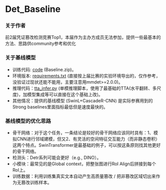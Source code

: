 # Det_Baseline
### 关于作者
前2届凭证篡改检测竞赛Top1，本届作为主办方成员无法参加，提供一些最基本的方法、思路供community参考和优化
### 关于基线模型
* 训练代码: [code](https://tianchi.aliyun.com/competition/entrance/532267/information) (Baseline.zip)。
* 环境版本: [requirements.txt](https://github.com/qcf-568/Det_Baseline/blob/main/requirements.txt) (直接按上届比赛的实验环境导出的，仅作参考，没验证过现状还能不能用，主要注意用mmdet>=2.0.0)。
* 推理代码：[tta_infer.py](https://github.com/qcf-568/Det_Baseline/blob/main/tta_infer.py) (单模推理脚本，使用了最基础的TTA(水平翻转、多尺度)，加模型集成等可以直接在这个基础上改)。
* 其他情况：提供的基线模型 (SwinL+CascadeR-CNN) 是实际参赛用到的Strong baselines里面指标最低但是速度最快的。
### 基线模型的优化思路
* 骨干网络：对于这个任务，一条结论是较好的骨干网络应该同时具有：1、模拟CNN进行邻域建模，但又2、有灵活的空间特征交互能力（而非静态卷积）这两个特点。SwinTransformer是最基础的例子，可以按这条原则找其他更好的骨干网络。
* 检测头：Detr系列可能会更好（e.g., DINO）。
* 小模块：最常见的是Global context，把整张图进行RoI Align后拼接到每个RoI上。
* 训练数据：利用训练集真实文本自动产生高质量篡改 / 把非篡改区域切出来作为无篡改训练样本。

